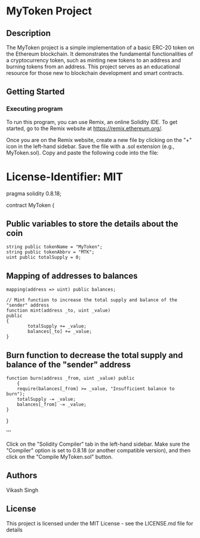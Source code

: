 # MyToken Project

## Description
The MyToken project is a simple implementation of a basic ERC-20 token on the Ethereum blockchain. It demonstrates the fundamental functionalities of a cryptocurrency token, such as minting new tokens to an address and burning tokens from an address. This project serves as an educational resource for those new to blockchain development and smart contracts.

## Getting Started

### Executing program

To run this program, you can use Remix, an online Solidity IDE. To get started, go to the Remix website at https://remix.ethereum.org/.

Once you are on the Remix website, create a new file by clicking on the "+" icon in the left-hand sidebar. Save the file with a .sol extension (e.g., MyToken.sol). Copy and paste the following code into the file:

# License-Identifier: MIT                                                                                                                                        
pragma solidity 0.8.18;

contract MyToken {

 ## Public variables to store the details about the coin
    string public tokenName = "MyToken";
    string public tokenAbbrv = "MTK";
    uint public totalSupply = 0;

 ## Mapping of addresses to balances
    mapping(address => uint) public balances;
    
    // Mint function to increase the total supply and balance of the "sender" address
    function mint(address _to, uint _value) 
    public 
    {
            totalSupply += _value;
            balances[_to] += _value;
    }

## Burn function to decrease the total supply and balance of the "sender" address
    function burn(address _from, uint _value) public 
        {
        require(balances[_from] >= _value, "Insufficient balance to burn");
        totalSupply -= _value;
        balances[_from] -= _value;
    }
}

'''

Click on the "Solidity Compiler" tab in the left-hand sidebar.
Make sure the "Compiler" option is set to 0.8.18 (or another compatible version), and then click on the "Compile MyToken.sol" button.

## Authors
Vikash Singh

## License
This project is licensed under the MIT License - see the LICENSE.md file for details
